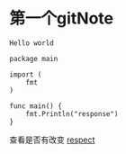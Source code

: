 # 第一个gitNote
`Hello world`
```
package main

import (
	fmt
)

func main() {
	fmt.Println("response")
}
```
查看是否有改变
[respect](/Users/haohao/Documents/NCDS/Run.py)